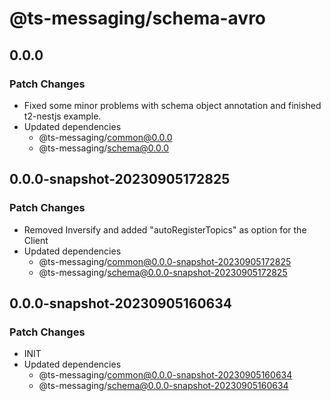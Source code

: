 # @ts-messaging/schema-avro

## 0.0.0

### Patch Changes

- Fixed some minor problems with schema object annotation and finished t2-nestjs example.
- Updated dependencies
  - @ts-messaging/common@0.0.0
  - @ts-messaging/schema@0.0.0

## 0.0.0-snapshot-20230905172825

### Patch Changes

- Removed Inversify and added "autoRegisterTopics" as option for the Client
- Updated dependencies
  - @ts-messaging/common@0.0.0-snapshot-20230905172825
  - @ts-messaging/schema@0.0.0-snapshot-20230905172825

## 0.0.0-snapshot-20230905160634

### Patch Changes

- INIT
- Updated dependencies
  - @ts-messaging/common@0.0.0-snapshot-20230905160634
  - @ts-messaging/schema@0.0.0-snapshot-20230905160634
